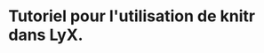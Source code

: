 <title><h1>Tutoriel pour l'utilisation de knitr dans LyX.</h1></title>
<h1>Tutoriel pour l'utilisation de knitr dans LyX.</h1>
<meta name="description" content="tutoriel en francais pour l'utilisation de lyx et de knitr" />

